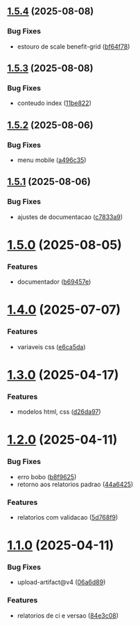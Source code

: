 ## [1.5.4](https://github.com/Dotter-Brasil/modelo-ci-cd-versionamento/compare/v1.5.3...v1.5.4) (2025-08-08)


### Bug Fixes

* estouro de scale benefit-grid ([bf64f78](https://github.com/Dotter-Brasil/modelo-ci-cd-versionamento/commit/bf64f786124ca1ef386c499d8246e15b3f2a52fe))

## [1.5.3](https://github.com/Dotter-Brasil/modelo-ci-cd-versionamento/compare/v1.5.2...v1.5.3) (2025-08-08)


### Bug Fixes

* conteudo index ([11be822](https://github.com/Dotter-Brasil/modelo-ci-cd-versionamento/commit/11be822767a0ad05b9f7a4a7967c4d67aa25230c))

## [1.5.2](https://github.com/Dotter-Brasil/modelo-ci-cd-versionamento/compare/v1.5.1...v1.5.2) (2025-08-06)


### Bug Fixes

* menu mobile ([a496c35](https://github.com/Dotter-Brasil/modelo-ci-cd-versionamento/commit/a496c35830823a37a9c46fb5294a7962b554620c))

## [1.5.1](https://github.com/Dotter-Brasil/modelo-ci-cd-versionamento/compare/v1.5.0...v1.5.1) (2025-08-06)


### Bug Fixes

* ajustes de documentacao ([c7833a9](https://github.com/Dotter-Brasil/modelo-ci-cd-versionamento/commit/c7833a92c2e2eae53d8d42c6d8a9d57980a5af48))

# [1.5.0](https://github.com/Dotter-Brasil/modelo-ci-cd-versionamento/compare/v1.4.0...v1.5.0) (2025-08-05)


### Features

* documentador ([b69457e](https://github.com/Dotter-Brasil/modelo-ci-cd-versionamento/commit/b69457e4e020a1279527948759113e421676086a))

# [1.4.0](https://github.com/Dotter-Brasil/modelo-ci-cd-versionamento/compare/v1.3.0...v1.4.0) (2025-07-07)


### Features

* variaveis css ([e6ca5da](https://github.com/Dotter-Brasil/modelo-ci-cd-versionamento/commit/e6ca5da0c8e980554507999c3d3efd4c436635c9))

# [1.3.0](https://github.com/Dotter-Brasil/modelo-ci-cd-versionamento/compare/v1.2.0...v1.3.0) (2025-04-17)


### Features

* modelos html, css ([d26da97](https://github.com/Dotter-Brasil/modelo-ci-cd-versionamento/commit/d26da976277be4283b010c9b9cffc7626f558adb))

# [1.2.0](https://github.com/Dotter-Brasil/demo-repository/compare/v1.1.0...v1.2.0) (2025-04-11)


### Bug Fixes

* erro bobo ([b8f9625](https://github.com/Dotter-Brasil/demo-repository/commit/b8f9625a1d3e13749016c3aca05662e108bfa413))
* retorno  aos relatorios padrao ([44a6425](https://github.com/Dotter-Brasil/demo-repository/commit/44a6425446a20d1e1cb8a02553d089d34da52482))


### Features

* relatorios com validacao ([5d768f9](https://github.com/Dotter-Brasil/demo-repository/commit/5d768f91a5afc30f316a49e802ae4248b7bc0228))

# [1.1.0](https://github.com/Dotter-Brasil/demo-repository/compare/v1.0.0...v1.1.0) (2025-04-11)


### Bug Fixes

* upload-artifact@v4 ([06a6d89](https://github.com/Dotter-Brasil/demo-repository/commit/06a6d895f06e0c3288008b56bbe6e65635fdfad4))


### Features

* relatorios de ci e versao ([84e3c08](https://github.com/Dotter-Brasil/demo-repository/commit/84e3c08cda080e90af99ac6ac9bcd993b5604711))
